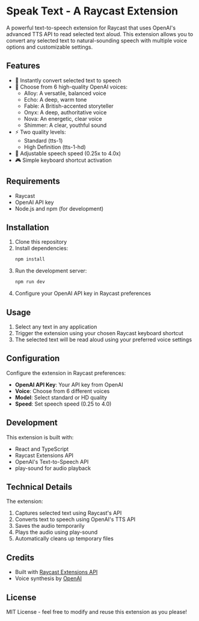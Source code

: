 # Speak Text - A Raycast Extension

A powerful text-to-speech extension for Raycast that uses OpenAI's advanced TTS API to read selected text aloud. This extension allows you to convert any selected text to natural-sounding speech with multiple voice options and customizable settings.

## Features

- 🎯 Instantly convert selected text to speech
- 🎤 Choose from 6 high-quality OpenAI voices:
  - Alloy: A versatile, balanced voice
  - Echo: A deep, warm tone
  - Fable: A British-accented storyteller
  - Onyx: A deep, authoritative voice
  - Nova: An energetic, clear voice
  - Shimmer: A clear, youthful sound
- ⚡ Two quality levels:
  - Standard (tts-1)
  - High Definition (tts-1-hd)
- 🔧 Adjustable speech speed (0.25x to 4.0x)
- 🎮 Simple keyboard shortcut activation

## Requirements

- Raycast
- OpenAI API key
- Node.js and npm (for development)

## Installation

1. Clone this repository
2. Install dependencies:
   ```bash
   npm install
   ```
3. Run the development server:
   ```bash
   npm run dev
   ```
4. Configure your OpenAI API key in Raycast preferences

## Usage

1. Select any text in any application
2. Trigger the extension using your chosen Raycast keyboard shortcut
3. The selected text will be read aloud using your preferred voice settings

## Configuration

Configure the extension in Raycast preferences:

- **OpenAI API Key**: Your API key from OpenAI
- **Voice**: Choose from 6 different voices
- **Model**: Select standard or HD quality
- **Speed**: Set speech speed (0.25 to 4.0)

## Development

This extension is built with:
- React and TypeScript
- Raycast Extensions API
- OpenAI's Text-to-Speech API
- play-sound for audio playback

## Technical Details

The extension:
1. Captures selected text using Raycast's API
2. Converts text to speech using OpenAI's TTS API
3. Saves the audio temporarily
4. Plays the audio using play-sound
5. Automatically cleans up temporary files

## Credits

- Built with [Raycast Extensions API](https://developers.raycast.com)
- Voice synthesis by [OpenAI](https://openai.com)

## License

MIT License - feel free to modify and reuse this extension as you please!

